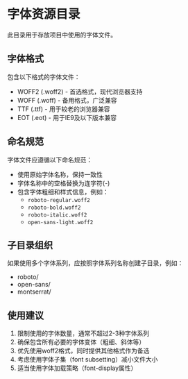 # 字体资源目录

此目录用于存放项目中使用的字体文件。

## 字体格式

包含以下格式的字体文件：

- WOFF2 (.woff2) - 首选格式，现代浏览器支持
- WOFF (.woff) - 备用格式，广泛兼容
- TTF (.ttf) - 用于较老的浏览器兼容
- EOT (.eot) - 用于IE9及以下版本兼容

## 命名规范

字体文件应遵循以下命名规范：

- 使用原始字体名称，保持一致性
- 字体名称中的空格替换为连字符(-)
- 包含字体粗细和样式信息，例如：
  - `roboto-regular.woff2`
  - `roboto-bold.woff2`
  - `roboto-italic.woff2`
  - `open-sans-light.woff2`

## 子目录组织

如果使用多个字体系列，应按照字体系列名称创建子目录，例如：

- roboto/
- open-sans/
- montserrat/

## 使用建议

1. 限制使用的字体数量，通常不超过2-3种字体系列
2. 确保包含所有必要的字体变体（粗细、斜体等）
3. 优先使用woff2格式，同时提供其他格式作为备选
4. 考虑使用字体子集（font subsetting）减小文件大小
5. 适当使用字体加载策略（font-display属性） 